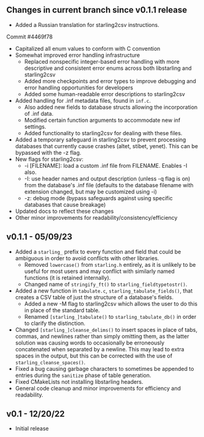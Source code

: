 ## Changes in current branch since v0.1.1 release
* Added a Russian translation for starling2csv instructions.

Commit #4469f78
* Capitalized all enum values to conform with C convention
* Somewhat improved error handling infrastructure
    - Replaced nonspecific integer-based error handling with more descriptive and consistent error enums across both libstarling and starling2csv
    - Added more checkpoints and error types to improve debugging and error handling opportunities for developers
    - Added some human-readable error descriptions to starling2csv
* Added handling for .inf metadata files, found in `inf.c`.
    - Also added new fields to database structs allowing the incorporation of .inf data. 
    - Modified certain function arguments to accommodate new inf settings.
    - Added functionality to starling2csv for dealing with these files.
* Added a temporary safeguard in starling2csv to prevent processing databases that currently cause crashes (altet, stibet, yenet). This can be bypassed with the -z flag.
* New flags for starling2csv:
    - -i [FILENAME]: load a custom .inf file from FILENAME. Enables -I also.
    - -I: use header names and output description (unless -q flag is on) from the database's .inf file (defaults to the database filename with extension changed, but may be customized using -i)
    - -z: debug mode (bypass safeguards against using specific databases that cause breakage)
* Updated docs to reflect these changes
* Other minor improvements for readability/consistency/efficiency

## v0.1.1 - 05/09/23
* Added a `starling_` prefix to every function and field that could be ambiguous in order to avoid conflicts with other libraries.
    - Removed `lowercase()` from `starling.h` entirely, as it is unlikely to be useful for most users and may conflict with similarly named functions (it is retained internally).
    - Changed name of `stringify_ft()` to `starling_fieldtypetostr()`.
* Added a new function in `tabulate.c`, `starling_tabulate_fields()`, that creates a CSV table of just the structure of a database's fields.
    - Added a new -M flag to starling2csv which allows the user to do this in place of the standard table.
    - Renamed `[starling_]tabulate()` to `starling_tabulate_db()` in order to clarify the distinction.
* Changed `[starling_]cleanse_delims()` to insert spaces in place of tabs, commas, and newlines rather than simply omitting them, as the latter solution was causing words to occasionally be erroneously concatenated when separated by a newline. This may lead to extra spaces in the output, but this can be corrected with the use of `starling_cleanse_spaces()`.
* Fixed a bug causing garbage characters to sometimes be appended to entries during the `sanitize` phase of table generation.
* Fixed CMakeLists not installing libstarling headers.
* General code cleanup and minor improvements for efficiency and readability.

## v0.1 - 12/20/22
* Initial release
